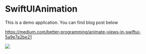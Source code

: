 # SwiftUIAnimation
This is a demo application. You can find blog post below

https://medium.com/better-programming/animate-views-in-swiftui-5a9e7a2be21

![](https://github.com/ibrahimoktay/SwiftUIAnimation/blob/master/animation.gif)
